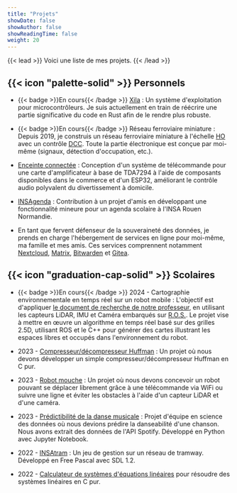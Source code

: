 ```yaml
---
title: "Projets"
showDate: false
showAuthor: false
showReadingTime: false
weight: 20
---
```


{{< lead >}}
Voici une liste de mes projets.
{{< /lead >}}

## {{< icon "palette-solid" >}} Personnels

- {{< badge >}}En cours{{< /badge >}} [Xila](https://github.com/Xila-Project) : Un système d'exploitation pour microcontrôleurs. Je suis actuellement en train de réécrire une partie significative du code en Rust afin de le rendre plus robuste.

- {{< badge >}}En cours{{< /badge >}} Réseau ferroviaire miniature : Depuis 2019, je construis un réseau ferroviaire miniature à l'échelle [HO](https://fr.wikipedia.org/wiki/%C3%89chelles_de_train_miniature#%C3%89chelle_HO) avec un contrôle [DCC](https://fr.wikipedia.org/wiki/Digital_Command_Control). Toute la partie électronique est conçue par moi-même (signaux, détection d'occupation, etc.).

- [Enceinte connectée](https://github.com/AlixANNERAUD/Connected_speaker) : Conception d'un système de télécommande pour une carte d'amplificateur à base de TDA7294 à l'aide de composants disponibles dans le commerce et d'un ESP32, améliorant le contrôle audio polyvalent du divertissement à domicile.

- [INSAgenda](https://insagenda.fr/) : Contribution à un projet d'amis en développant une fonctionnalité mineure pour un agenda scolaire à l'INSA Rouen Normandie.
  
- En tant que fervent défenseur de la souveraineté des données, je prends en charge l'hébergement de services en ligne pour moi-même, ma famille et mes amis. Ces services comprennent notamment [Nextcloud](https://nextcloud.com/), [Matrix](https://matrix.org/), [Bitwarden](https://bitwarden.com/) et [Gitea](https://about.gitea.com/).

## {{< icon "graduation-cap-solid" >}} Scolaires

- {{< badge >}}En cours{{< /badge >}} 2024 - Cartographie environnementale en temps réel sur un robot mobile : L'objectif est d'appliquer [le document de recherche de notre professeur](https://www.researchgate.net/publication/337171728_25D_Evidential_Grids_for_Dynamic_Object_Detection), en utilisant les capteurs LiDAR, IMU et Caméra embarqués sur [R.O.S.](https://fr.wikipedia.org/wiki/Robot_Operating_System). Le projet vise à mettre en œuvre un algorithme en temps réel basé sur des grilles 2.5D, utilisant ROS et le C++ pour générer des cartes illustrant les espaces libres et occupés dans l'environnement du robot.

- 2023 - [Compresseur/décompresseur Huffman](https://github.com/AlixANNERAUD/Huffman_compressor) : Un projet où nous devons développer un simple compresseur/décompresseur Huffman en C pur.

- 2023 - [Robot mouche](https://github.com/AlixANNERAUD/Robot_Mouche) : Un projet où nous devons concevoir un robot pouvant se déplacer librement grâce à une télécommande via WiFi ou suivre une ligne et éviter les obstacles à l'aide d'un capteur LiDAR et d'une caméra.

- 2023 - [Prédictibilité de la danse musicale](https://github.com/AlixANNERAUD/Music_danceability_prediction) : Projet d'équipe en science des données où nous devions prédire la danseabilité d'une chanson. Nous avons extrait des données de l'API Spotify. Développé en Python avec Jupyter Notebook.

- 2022 - [INSAtram](https://github.com/AlixANNERAUD/INSAtram) : Un jeu de gestion sur un réseau de tramway. Développé en Free Pascal avec SDL 1.2.

- 2022 - [Calculateur de systèmes d'équations linéaires](https://github.com/AlixANNERAUD/System_of_linear_equations_solver) pour résoudre des systèmes linéaires en C pur.
